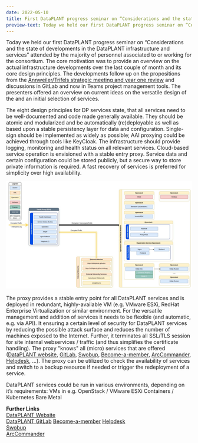 ```yaml
---
date: 2022-05-10
title: First DataPLANT progress seminar on “Considerations and the state of developments in the DataPLANT infrastructure and services”
preview-text: Today we held our first DataPLANT progress seminar on “Considerations and the state of developments in the DataPLANT infrastructure and services” attended by the majority of personnel associated to or working for the consortium. The core motivation was to provide an overview on  the actual infrastructure developments over the last couple of month and its core design principles. The developments follow up on the propositions from the...
---
```

Today we held our first DataPLANT progress seminar on “Considerations and the state of developments in the DataPLANT infrastructure and services” attended by the majority of personnel associated to or working for the consortium. The core motivation was to provide an overview on  the actual infrastructure developments over the last couple of month and its core design principles. The developments follow up on the propositions from the [Annweiler/Trifels strategic meeting and year one review](https://nfdi4plants.de/content/news/2021-10-01-governance-in-dataplant-year-one-review-in-trifels.html) and discussions in GitLab and now in Teams project management tools. The presenters offered an overview on current ideas on the versatile design of the and an initial selection of services.  

The eight design principles for DP services state, that all services need to be well-documented and code made generally available. They should be atomic and modularized and be automatically (re)deployable as well as based upon a stable persistency layer for data and configuration. Single-sign should be implemented as widely as possible; AAI proxying could be achieved through tools like KeyCloak. The infrastructure should provide logging, monitoring and health status on all relevant services. Cloud-based service operation is envisioned with a stable entry proxy.  Service data and certain configuration could be stored publicly, but a secure way to store private information is required. A fast recovery of services is preferred for simplicity over high availability.  

![DataPLANT Proxy Structure](/src/assets/images/news/DataPLANT-Services.svg)  

The proxy provides a stable entry point for all DataPLANT services and is deployed in redundant, highly-available VM (e.g. VMware ESXi, RedHat Enterprise Virtualization or similar environment. For the versatile management and addition of services it needs to be flexible (and automatic, e.g. via API). It ensuring a certain level of security for DataPLANT services by reducing the possible attack surface and reduces the number of machines exposed to the Internet. Further, it terminates all SSL/TLS session for site internal webservices / traffic (and thus simplifies the certificate handling). The proxy "knows" all (micro) services that are offered ([DataPLANT website](https://nfdi4plants.org/), [GitLab](https://git.nfdi4plants.org/explore), [Swobup](https://github.com/nfdi4plants/Swobup), [Become-a-member](https://register.nfdi4plants.org/registration), [ArcCommander](https://github.com/nfdi4plants/arcCommander), [Helpdesk](https://helpdesk.nfdi4plants.org/), …). The proxy can be utilized to check the availability of services and switch to a backup resource if needed or trigger the redeployment of a service.  

DataPLANT services could be run in various environments, depending on it’s requirements:
VMs in e.g. OpenStack / VMware ESXi
Containers / Kubernetes
Bare Metal

**Further Links**  
[DataPLANT Website](https://nfdi4plants.org/)  
[DataPLANT GitLab](https://git.nfdi4plants.org/explore)
[Become-a-member](https://register.nfdi4plants.org/registration) 
[Helpdesk](https://helpdesk.nfdi4plants.org/)    
[Swobup](https://github.com/nfdi4plants/Swobup)  
[ArcCommander](https://github.com/nfdi4plants/arcCommander)  
 
